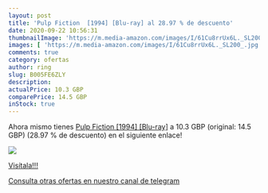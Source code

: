 ```yaml
---
layout: post
title: 'Pulp Fiction  [1994] [Blu-ray] al 28.97 % de descuento'
date: 2020-09-22 10:56:31
thumbnailImage: 'https://m.media-amazon.com/images/I/61Cu8rrUx6L._SL200_.jpg'
images: [ 'https://m.media-amazon.com/images/I/61Cu8rrUx6L._SL200_.jpg' ]
comments: true
category: ofertas
author: ring
slug: B005FE6ZLY
description:
actualPrice: 10.3 GBP
comparePrice: 14.5 GBP
inStock: true
---
```


Ahora mismo tienes [Pulp Fiction  [1994] [Blu-ray]](https://www.amazon.com/dp/B005FE6ZLY/?tag=redken08-20) a 10.3 GBP (original: 14.5 GBP) (28.97 %  de descuento) en el siguiente enlace!

[![](https://m.media-amazon.com/images/I/61Cu8rrUx6L._SL200_.jpg)](https://www.amazon.com/dp/B005FE6ZLY/?tag=redken08-20)

[Visítala!!!](https://www.amazon.com/dp/B005FE6ZLY/?tag=redken08-20)

[Consulta otras ofertas en nuestro canal de telegram](https://t.me/s/ofertas25)
